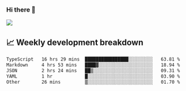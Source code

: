 ### Hi there 👋
<img align="center" src="https://github-readme-stats.vercel.app/api?username=Tumao727&show_icons=true&hide_title=true&theme=dracula" />


## 📈 Weekly development breakdown
<!--START_SECTION:waka-->

```txt
TypeScript   16 hrs 29 mins  ████████████████░░░░░░░░░   63.81 %
Markdown     4 hrs 53 mins   ████▓░░░░░░░░░░░░░░░░░░░░   18.94 %
JSON         2 hrs 24 mins   ██▒░░░░░░░░░░░░░░░░░░░░░░   09.31 %
YAML         1 hr            █░░░░░░░░░░░░░░░░░░░░░░░░   03.90 %
Other        26 mins         ▒░░░░░░░░░░░░░░░░░░░░░░░░   01.70 %
```

<!--END_SECTION:waka-->